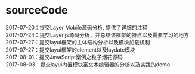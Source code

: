 # sourceCode
2017-07-20：提交Layer Mobile源码分析, 提供了详细的注释   
2017-07-24：提交Layer.js源码分析，并总结该框架的特点以及需要学习的地方   
2017-07-27：提交layui框架的主体结构分析以及模块加载机制   
2017-07-27：提交layui框架的element以及laydate模块      
2017-08-01：提交JavaScript案例之粒子烟花源码    
2017-08-03：提交layui内置模块富文本编辑器的分析以及实践的demo

